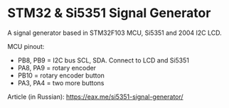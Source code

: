 # STM32 & Si5351 Signal Generator

A signal generator based in STM32F103 MCU, Si5351 and 2004 I2C LCD.

MCU pinout:

* PB8, PB9 = I2C bus SCL, SDA. Connect to LCD and Si5351
* PA8, PA9 = rotary encoder
* PB10 = rotary encoder button
* PA3, PA4 = two more buttons

Article (in Russian): https://eax.me/si5351-signal-generator/
